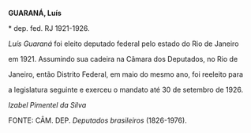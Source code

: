 **GUARANÁ, Luís**



\* dep. fed. RJ 1921-1926.



*Luís Guaraná* foi eleito deputado federal pelo estado do Rio de Janeiro

em 1921. Assumindo sua cadeira na Câmara dos Deputados, no Rio de

Janeiro, então Distrito Federal, em maio do mesmo ano, foi reeleito para

a legislatura seguinte e exerceu o mandato até 30 de setembro de 1926.



*Izabel Pimentel da Silva*



FONTE: CÂM. DEP. *Deputados brasileiros* (1826-1976).

